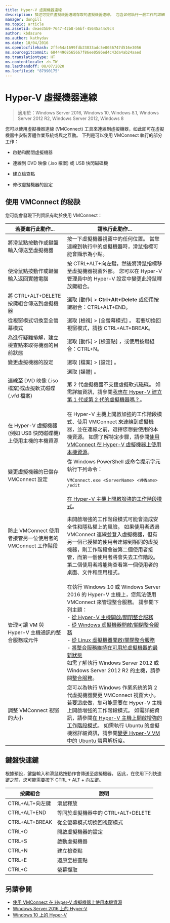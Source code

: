 ```yaml
---
title: Hyper-V 虛擬機器連線
description: 描述可提供虛擬機器遠端存取的虛擬機器連線。 包含如何執行一般工作的詳細資料，例如傳送 Ctrl-Alt-Delete 至虛擬機器。
manager: dongill
ms.topic: article
ms.assetid: deae35b9-7647-42b8-b6bf-45645a44c9c4
author: kbdazure
ms.author: kathydav
ms.date: 10/04/2016
ms.openlocfilehash: 2ffe54a1699fdb23833adc5e0036747d516e3056
ms.sourcegitcommit: 68444968565667f86ee0586ed4c43da4ab24aaed
ms.translationtype: HT
ms.contentlocale: zh-TW
ms.lasthandoff: 08/07/2020
ms.locfileid: "87990175"
---
```

# <a name="hyper-v-virtual-machine-connection"></a>Hyper-V 虛擬機器連線

>適用於：Windows Server 2016, Windows 10, Windows 8.1, Windows Server 2012 R2, Windows Server 2012, Windows 8

您可以使用虛擬機器連線 \(VMConnect\) 工具來連線到虛擬機器，如此即可在虛擬機器中安裝客體作業系統或與之互動。 下列是可以使用 VMConnect 執行的部分工作：

-   啟動和關閉虛擬機器

-   連線到 DVD 映像 \(.iso 檔案\) 或 USB 快閃磁碟機

-   建立檢查點

-   修改虛擬機器的設定

## <a name="tips-for-using-vmconnect"></a>使用 VMConnect 的秘訣
您可能會發現下列資訊有助於使用 VMConnect：

|若要進行此動作...|請執行此動作...|
|---------------|------------|
|將滑鼠點按動作或鍵盤輸入傳送至虛擬機器|按一下虛擬機器視窗中的任何位置。 當您連線到執行中的虛擬機器時，滑鼠指標可能會顯示為小點。|
|使滑鼠點按動作或鍵盤輸入返回實體電腦|按 CTRL\+ALT\+向左鍵，然後將滑鼠指標移至虛擬機器視窗外部。 您可以在 Hyper\-V 管理員中的 Hyper\-V 設定中變更此滑鼠釋放鍵組合。|
|將 CTRL\+ALT\+DELETE 按鍵組合傳送到虛擬機器|選取 [動作]   > **Ctrl\+Alt\+Delete** 或使用按鍵組合：CTRL\+ALT\+END。|
|從視窗模式切換至全螢幕模式|選取 [檢視]   > [全螢幕模式]  。 若要切換回視窗模式，請按 CTRL\+ALT\+BREAK。|
|為進行疑難排解，建立檢查點來取得機器的目前狀態|選取 [動作]   > [檢查點]  ，或使用按鍵組合：CTRL\+N。|
|變更虛擬機器的設定|選取 [檔案]   > [設定]  。|
|連線至 DVD 映像 \(.iso 檔案\)或虛擬軟式磁碟 \(.vfd 檔案\)|選取 [媒體]  。<p>第 2 代虛擬機器不支援虛擬軟式磁碟。 如需詳細資訊，請參閱[我應在 Hyper-V 建立第 1 代或第 2 代的虛擬機器嗎？](../plan/Should-I-create-a-generation-1-or-2-virtual-machine-in-Hyper-V.md)。|
|在 Hyper\-V 虛擬機器 (例如 USB 快閃磁碟機) 上使用主機的本機資源|在 Hyper-V 主機上開啟加強的工作階段模式、使用 VMConnect 來連線到虛擬機器，並在連線之前，選擇您想要使用的本機資源。 如需了解特定步驟，請參閱[使用 VMConnect 在 Hyper\-V 虛擬機器上使用本機資源](Use-local-resources-on-Hyper-V-virtual-machine-with-VMConnect.md)。|
|變更虛擬機器的已儲存 VMConnect 設定|從 Windows PowerShell 或命令提示字元執行下列命令：<p>`VMConnect.exe <ServerName> <VMName> /edit`|
|防止 VMConnect 使用者接管另一位使用者的 VMConnect 工作階段|[在 Hyper-V 主機上開啟增強的工作階段模式](Use-local-resources-on-Hyper-V-virtual-machine-with-VMConnect.md#turn-on-enhanced-session-mode-on-a-hyper-v-host)。<p>未開啟增強的工作階段模式可能會造成安全性和隱私權上的風險。 如果使用者透過 VMConnect 連線並登入虛擬機器，但有另一個已授權的使用者連線到相同的虛擬機器，則工作階段會被第二個使用者接管，而第一個使用者將會失去工作階段。 第二個使用者將能夠查看第一個使用者的桌面、文件和應用程式。|
|管理可讓 VM 與 Hyper-V 主機通訊的整合服務或元件| 在執行 Windows 10 或 Windows Server 2016 的 Hyper-V 主機上，您無法使用 VMConnect 來管理整合服務。 請參閱下列主題： <br />- [從 Hyper-V 主機開啟/關閉整合服務](../manage/manage-hyper-v-integration-services.md) <br />- [從 Windows 虛擬機器開啟/關閉整合服務](../manage/manage-hyper-v-integration-services.md#start-and-stop-an-integration-service-from-a-windows-guest)<br />- [從 Linux 虛擬機器開啟/關閉整合服務](../manage/manage-hyper-v-integration-services.md#start-and-stop-an-integration-service-from-a-linux-guest) <br />- [將整合服務維持在可用於虛擬機器的最新狀態](../manage/manage-hyper-v-integration-services.md#keep-integration-services-up-to-date)  <br />如需了解執行 Windows Server 2012 或 Windows Server 2012 R2 的主機，請參閱[整合服務](/previous-versions/windows/it-pro/windows-server-2012-R2-and-2012/dn798297(v=ws.11))。|
|調整 VMConnect 視窗的大小|您可以為執行 Windows 作業系統的第 2 代虛擬機器變更 VMConnect 視窗大小。 若要這麼做，您可能需要在 Hyper-V 主機上開啟增強的工作階段模式。 如需詳細資訊，請參閱[在 Hyper-V 主機上開啟增強的工作階段模式](Use-local-resources-on-Hyper-V-virtual-machine-with-VMConnect.md#turn-on-enhanced-session-mode-on-a-hyper-v-host)。 如需執行 Ubuntu 的虛擬機器詳細資訊，請參閱[變更 Hyper-V VM 中的 Ubuntu 螢幕解析度](/archive/blogs/virtual_pc_guy/changing-ubuntu-screen-resolution-in-a-hyper-v-vm)。|


## <a name="keyboard-shortcuts"></a>鍵盤快速鍵
根據預設，鍵盤輸入和滑鼠點按動作會傳送至虛擬機器。 因此，在使用下列快速鍵之前，您可能需要按下 CTRL + ALT + 向左鍵。

|按鍵組合|說明|
|-------------------|---------------|
|CTRL\+ALT\+向左鍵|滑鼠釋放|
|CTRL\+ALT\+END|等同於虛擬機器中的 CTRL\+ALT\+DELETE|
|CTRL\+ALT\+BREAK|從全螢幕模式切換回視窗模式|
|CTRL\+O|開啟虛擬機器的設定|
|CTRL\+S|啟動虛擬機器|
|CTRL\+N|建立檢查點|
|CTRL\+E|還原至檢查點|
|CTRL\+C|螢幕擷取|

## <a name="see-also"></a>另請參閱
-   [使用 VMConnect 在 Hyper-V 虛擬機器上使用本機資源](Use-local-resources-on-Hyper-V-virtual-machine-with-VMConnect.md)
-   [Windows Server 2016 上的 Hyper-V](../Hyper-V-on-Windows-Server.md)
-   [Windows 10 上的 Hyper-V](/virtualization/hyper-v-on-windows/)
